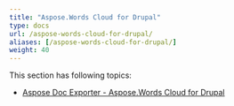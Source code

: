 ```yaml
---
title: "Aspose.Words Cloud for Drupal"
type: docs
url: /aspose-words-cloud-for-drupal/
aliases: [/aspose-words-cloud-for-drupal/]
weight: 40
---
```


This section has following topics:

- [Aspose Doc Exporter - Aspose.Words Cloud for Drupal](/aspose-doc-exporter-aspose-words-cloud-for-drupal/)
